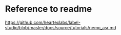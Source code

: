 # Reference to readme

https://github.com/heartexlabs/label-studio/blob/master/docs/source/tutorials/nemo_asr.md